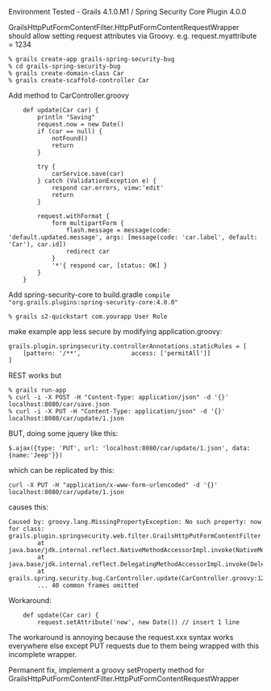 Environment Tested - Grails 4.1.0.M1 / Spring Security Core Plugin 4.0.0

GrailsHttpPutFormContentFilter.HttpPutFormContentRequestWrapper should allow setting request attributes via Groovy.
e.g. request.myattribute = 1234

```
% grails create-app grails-spring-security-bug
% cd grails-spring-security-bug
% grails create-domain-class Car
% grails create-scaffold-controller Car
```

Add method to CarController.groovy
```
    def update(Car car) {
        println "Saving"
        request.now = new Date()        
        if (car == null) {
            notFound()
            return
        }

        try {
            carService.save(car)
        } catch (ValidationException e) {
            respond car.errors, view:'edit'
            return
        }

        request.withFormat {
            form multipartForm {
                flash.message = message(code: 'default.updated.message', args: [message(code: 'car.label', default: 'Car'), car.id])
                redirect car
            }
            '*'{ respond car, [status: OK] }
        }
    }

```

Add spring-security-core to build.gradle
`
compile "org.grails.plugins:spring-security-core:4.0.0" 
`
```
% grails s2-quickstart com.yourapp User Role
```
make example app less secure by modifying application.groovy:
```
grails.plugin.springsecurity.controllerAnnotations.staticRules = [
	[pattern: '/**',              access: ['permitAll']]
]
```

REST works but
```
% grails run-app
% curl -i -X POST -H "Content-Type: application/json" -d '{}' localhost:8080/car/save.json 
% curl -i -X PUT -H "Content-Type: application/json" -d '{}' localhost:8080/car/update/1.json 
```

BUT, doing some jquery like this:
```
$.ajax({type: 'PUT', url: 'localhost:8080/car/update/1.json', data: {name:'Jeep'}})
```

which can be replicated by this:
```
curl -X PUT -H "application/x-www-form-urlencoded" -d '{}' localhost:8080/car/update/1.json 
```

causes this:
```
Caused by: groovy.lang.MissingPropertyException: No such property: now for class: grails.plugin.springsecurity.web.filter.GrailsHttpPutFormContentFilter
        at java.base/jdk.internal.reflect.NativeMethodAccessorImpl.invoke(NativeMethodAccessorImpl.java:62)
        at java.base/jdk.internal.reflect.DelegatingMethodAccessorImpl.invoke(DelegatingMethodAccessorImpl.java:43)
        at grails.spring.security.bug.CarController.update(CarController.groovy:12)
        ... 40 common frames omitted
```


Workaround:
```
    def update(Car car) {
        request.setAttribute('now', new Date()) // insert 1 line
```

The workaround is annoying because the request.xxx syntax works everywhere else except PUT requests due to them being wrapped with this incomplete wrapper.

Permanent fix, implement a groovy setProperty method for GrailsHttpPutFormContentFilter.HttpPutFormContentRequestWrapper

